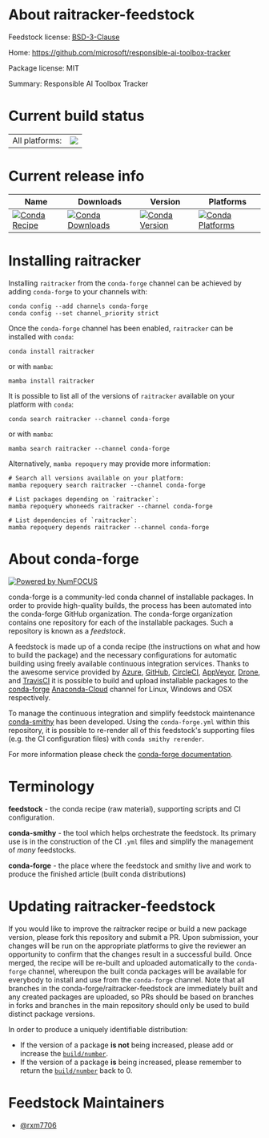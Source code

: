 About raitracker-feedstock
==========================

Feedstock license: [BSD-3-Clause](https://github.com/conda-forge/raitracker-feedstock/blob/main/LICENSE.txt)

Home: https://github.com/microsoft/responsible-ai-toolbox-tracker

Package license: MIT

Summary: Responsible AI Toolbox Tracker

Current build status
====================


<table><tr><td>All platforms:</td>
    <td>
      <a href="https://dev.azure.com/conda-forge/feedstock-builds/_build/latest?definitionId=19576&branchName=main">
        <img src="https://dev.azure.com/conda-forge/feedstock-builds/_apis/build/status/raitracker-feedstock?branchName=main">
      </a>
    </td>
  </tr>
</table>

Current release info
====================

| Name | Downloads | Version | Platforms |
| --- | --- | --- | --- |
| [![Conda Recipe](https://img.shields.io/badge/recipe-raitracker-green.svg)](https://anaconda.org/conda-forge/raitracker) | [![Conda Downloads](https://img.shields.io/conda/dn/conda-forge/raitracker.svg)](https://anaconda.org/conda-forge/raitracker) | [![Conda Version](https://img.shields.io/conda/vn/conda-forge/raitracker.svg)](https://anaconda.org/conda-forge/raitracker) | [![Conda Platforms](https://img.shields.io/conda/pn/conda-forge/raitracker.svg)](https://anaconda.org/conda-forge/raitracker) |

Installing raitracker
=====================

Installing `raitracker` from the `conda-forge` channel can be achieved by adding `conda-forge` to your channels with:

```
conda config --add channels conda-forge
conda config --set channel_priority strict
```

Once the `conda-forge` channel has been enabled, `raitracker` can be installed with `conda`:

```
conda install raitracker
```

or with `mamba`:

```
mamba install raitracker
```

It is possible to list all of the versions of `raitracker` available on your platform with `conda`:

```
conda search raitracker --channel conda-forge
```

or with `mamba`:

```
mamba search raitracker --channel conda-forge
```

Alternatively, `mamba repoquery` may provide more information:

```
# Search all versions available on your platform:
mamba repoquery search raitracker --channel conda-forge

# List packages depending on `raitracker`:
mamba repoquery whoneeds raitracker --channel conda-forge

# List dependencies of `raitracker`:
mamba repoquery depends raitracker --channel conda-forge
```


About conda-forge
=================

[![Powered by
NumFOCUS](https://img.shields.io/badge/powered%20by-NumFOCUS-orange.svg?style=flat&colorA=E1523D&colorB=007D8A)](https://numfocus.org)

conda-forge is a community-led conda channel of installable packages.
In order to provide high-quality builds, the process has been automated into the
conda-forge GitHub organization. The conda-forge organization contains one repository
for each of the installable packages. Such a repository is known as a *feedstock*.

A feedstock is made up of a conda recipe (the instructions on what and how to build
the package) and the necessary configurations for automatic building using freely
available continuous integration services. Thanks to the awesome service provided by
[Azure](https://azure.microsoft.com/en-us/services/devops/), [GitHub](https://github.com/),
[CircleCI](https://circleci.com/), [AppVeyor](https://www.appveyor.com/),
[Drone](https://cloud.drone.io/welcome), and [TravisCI](https://travis-ci.com/)
it is possible to build and upload installable packages to the
[conda-forge](https://anaconda.org/conda-forge) [Anaconda-Cloud](https://anaconda.org/)
channel for Linux, Windows and OSX respectively.

To manage the continuous integration and simplify feedstock maintenance
[conda-smithy](https://github.com/conda-forge/conda-smithy) has been developed.
Using the ``conda-forge.yml`` within this repository, it is possible to re-render all of
this feedstock's supporting files (e.g. the CI configuration files) with ``conda smithy rerender``.

For more information please check the [conda-forge documentation](https://conda-forge.org/docs/).

Terminology
===========

**feedstock** - the conda recipe (raw material), supporting scripts and CI configuration.

**conda-smithy** - the tool which helps orchestrate the feedstock.
                   Its primary use is in the construction of the CI ``.yml`` files
                   and simplify the management of *many* feedstocks.

**conda-forge** - the place where the feedstock and smithy live and work to
                  produce the finished article (built conda distributions)


Updating raitracker-feedstock
=============================

If you would like to improve the raitracker recipe or build a new
package version, please fork this repository and submit a PR. Upon submission,
your changes will be run on the appropriate platforms to give the reviewer an
opportunity to confirm that the changes result in a successful build. Once
merged, the recipe will be re-built and uploaded automatically to the
`conda-forge` channel, whereupon the built conda packages will be available for
everybody to install and use from the `conda-forge` channel.
Note that all branches in the conda-forge/raitracker-feedstock are
immediately built and any created packages are uploaded, so PRs should be based
on branches in forks and branches in the main repository should only be used to
build distinct package versions.

In order to produce a uniquely identifiable distribution:
 * If the version of a package **is not** being increased, please add or increase
   the [``build/number``](https://docs.conda.io/projects/conda-build/en/latest/resources/define-metadata.html#build-number-and-string).
 * If the version of a package **is** being increased, please remember to return
   the [``build/number``](https://docs.conda.io/projects/conda-build/en/latest/resources/define-metadata.html#build-number-and-string)
   back to 0.

Feedstock Maintainers
=====================

* [@rxm7706](https://github.com/rxm7706/)

